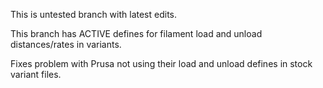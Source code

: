 
This is untested branch with latest edits.

This branch has ACTIVE defines for filament load and unload distances/rates in variants.

Fixes problem with Prusa not using their load and unload defines in stock variant files.
